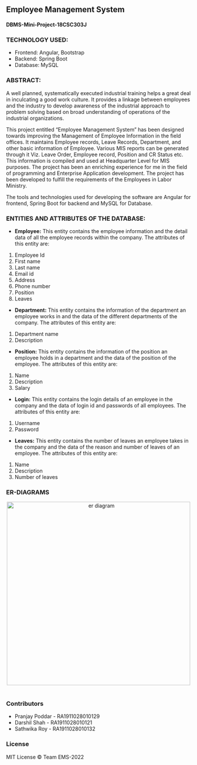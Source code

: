 ## Employee Management System
#### DBMS-Mini-Project-18CSC303J

### TECHNOLOGY USED:
* Frontend: Angular, Bootstrap
* Backend: Spring Boot
* Database: MySQL

### ABSTRACT:
A well planned, systematically executed industrial training helps a great deal in inculcating a
good work culture. It provides a linkage between employees and the industry to develop
awareness of the industrial approach to problem solving based on broad understanding of
operations of the industrial organizations.

This project entitled “Employee Management System” has been designed towards improving the
Management of Employee Information in the field offices. It maintains Employee records, Leave
Records, Department, and other basic information of Employee. Various MIS reports can be
generated through it Viz. Leave Order, Employee record, Position and CR Status etc. This
information is compiled and used at Headquarter Level for MIS purposes.
The project has been an enriching experience for me in the field of programming and Enterprise
Application development. The project has been developed to fulfill the requirements of the
Employees in Labor Ministry.

The tools and technologies used for developing the software are Angular for frontend, Spring
Boot for backend and MySQL for Database.

### ENTITIES AND ATTRIBUTES OF THE DATABASE:

* **Employee:** This entity contains the employee information and the detail data of all the
employee records within the company. The attributes of this entity are:
1. Employee Id
2. First name
3. Last name
4. Email id
5. Address
6. Phone number
7. Position
8. Leaves

* **Department:** This entity contains the information of the department an employee works in
and the data of the different departments of the company. The attributes of this entity are:
1. Department name
2. Description

* **Position:** This entity contains the information of the position an employee holds in a
department and the data of the position of the employee. The attributes of this entity are:
1. Name
2. Description
3. Salary

* **Login:** This entity contains the login details of an employee in the company and the data of
login id and passwords of all employees. The attributes of this entity are:
1. Username
2. Password

* **Leaves:** This entity contains the number of leaves an employee takes in the company and the
data of the reason and number of leaves of an employee. The attributes of this entity are:
1. Name
2. Description
3. Number of leaves

### ER-DIAGRAMS
<div align="center">
<img align="center" src="https://github.com/pranjay-poddar/DBMS-Mini-Project-18CSC303J/blob/master/queries_screenshots/ErDiagram.PNG" height="500px" alt="er diagram">
</div>
<br>

### Contributors

* Pranjay Poddar - RA1911028010129
* Darshil Shah - RA1911028010121
* Sathwika Roy - RA1911028010132


### License
  
MIT License
© Team EMS-2022
